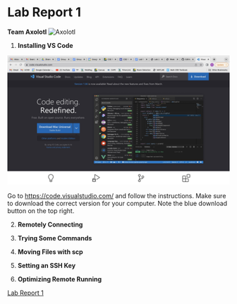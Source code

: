# Lab Report 1
**Team Axolotl**
 ![Axolotl](https://user-images.githubusercontent.com/96553474/162535420-9fa77fb1-e2cc-42fb-a98d-479bef6edcd3.jpg)

1. **Installing VS Code**

![Image](VSCodeDownload.jpg)

Go to https://code.visualstudio.com/ and follow the instructions. Make sure to download the correct version for your computer. Note the blue download button on the top right.

2. **Remotely Connecting**



3. **Trying Some Commands**

4. **Moving Files with scp**
5. **Setting an SSH Key**
6. **Optimizing Remote Running**

[Lab Report 1](https://dfigueroag.github.io/cse15l-lab-reports/index.html)
